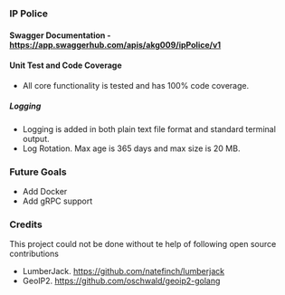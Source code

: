 ### IP Police

#### Swagger Documentation - https://app.swaggerhub.com/apis/akg009/ipPolice/v1

#### Unit Test and Code Coverage
- All core functionality is tested and has 100% code coverage.

##### Logging
- Logging is added in both plain text file format and standard terminal output.
- Log Rotation. Max age is 365 days and max size is 20 MB.

### Future Goals
- Add Docker
- Add gRPC support


### Credits

This project could not be done without te help of following open source contributions

- LumberJack. https://github.com/natefinch/lumberjack
- GeoIP2. https://github.com/oschwald/geoip2-golang 